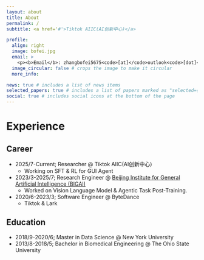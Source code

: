 ```yaml
---
layout: about
title: About
permalink: /
subtitle: <a href='#'>Tiktok AIIC(AI创新中心)</a>

profile:
  align: right
  image: bofei.jpg
  email: >
    <p><b>Email</b>: zhangbofei5675<code>[at]</code>outlook<code>[dot]</code>com</p>
  image_circular: false # crops the image to make it circular
  more_info:

news: true # includes a list of news items
selected_papers: true # includes a list of papers marked as "selected={true}"
social: true # includes social icons at the bottom of the page
---
```


# Experience

## Career
- 2025/7-Current; Researcher @ Tiktok AIIC(AI创新中心)
  - Working on SFT & RL for GUI Agent
- 2023/3-2025/7; Research Engineer @ [Beijing Institute for General Artificial Intelligence (BIGAI)](https://www.bigai.ai)
  - Worked on Vision Language Model & Agentic Task Post-Training.
- 2020/6-2023/3; Software Engineer @ ByteDance
  - Tiktok & Lark

## Education

- 2018/9-2020/6; Master in Data Science @ New York University
- 2013/8-2018/5; Bachelor in Biomedical Engineering @ The Ohio State University

